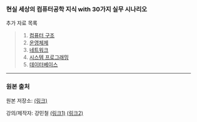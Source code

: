 ### 현실 세상의 컴퓨터공학 지식 with 30가지 실무 시나리오


추가 자료 목록

> 1. [컴퓨터 구조](컴퓨터구조)
> 2. [운영체제](운영체제)
> 3. [네트워크](네트워크)
> 4. [시스템 프로그래밍](시스템프로그래밍)
> 5. [데이터베이스](데이터베이스)


----
### 원본 출처 
원본 저장소: [(링크)](https://github.com/kangtegong/fastcampus-cs)

강의/제작자: 강민철 [(링크1)](https://www.youtube.com/@kangminchul) [(링크2)](https://github.com/kangtegong/)

